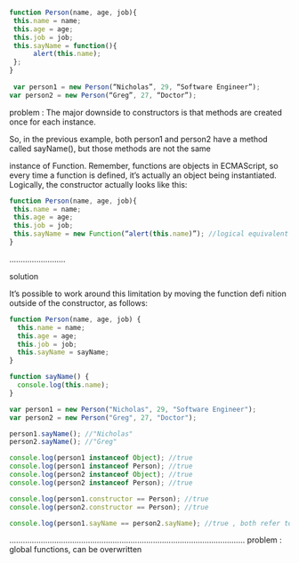 ```javascript

function Person(name, age, job){
 this.name = name;
 this.age = age;
 this.job = job;
 this.sayName = function(){
      alert(this.name);
 };
}
 
 var person1 = new Person(“Nicholas”, 29, “Software Engineer”);
var person2 = new Person(“Greg”, 27, “Doctor”);

```

problem :
The major downside to constructors is that methods are created once for each instance. 

So, in the previous example, both
person1 and person2 have a method called sayName(), but those methods are not the same

instance of Function. Remember, functions are objects in ECMAScript, so every time a function is
defined, it’s actually an object being instantiated. Logically, the constructor actually looks like this:

```javascript
function Person(name, age, job){
 this.name = name;
 this.age = age;
 this.job = job;
 this.sayName = new Function(“alert(this.name)”); //logical equivalent
}

```


.........................

solution

It’s possible to work around this limitation by moving the function defi nition outside of the constructor,
as follows:

```javascript
function Person(name, age, job) {
  this.name = name;
  this.age = age;
  this.job = job;
  this.sayName = sayName;
}

function sayName() {
  console.log(this.name);
}

var person1 = new Person("Nicholas", 29, "Software Engineer");
var person2 = new Person("Greg", 27, "Doctor");

person1.sayName(); //"Nicholas"
person2.sayName(); //"Greg"

console.log(person1 instanceof Object); //true
console.log(person1 instanceof Person); //true
console.log(person2 instanceof Object); //true
console.log(person2 instanceof Person); //true

console.log(person1.constructor == Person); //true
console.log(person2.constructor == Person); //true

console.log(person1.sayName == person2.sayName); //true , both refer to same function
```

.........................................................................................................
problem :
global functions, can be overwritten






